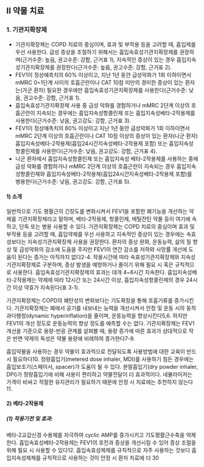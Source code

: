 ## II 약물 치료
### 1. 기관지확장제
- 기관지확장제는 COPD 치료의 중심이며, 효과 및 부작용 등을 고려할 때, 흡입제를 우선 사용한다. 급성 증상을 조절하기 위해서는 흡입속효성기관지확장제를 권장하며(근거수준: 높음, 권고수준: 강함, 근거표 1), 지속적인 증상이 있는 경우 흡입지속성기관지확장제를 권장한다(근거수준: 높음, 권고수준: 강함, 근거표 2).
- FEV1이 정상예측치의 60% 이상이고, 지난 1년 동안 급성악화가 1회 이하이면서 mMRC 0~1단계 사이의 호흡곤란이나 CAT 10점 미만의 경미한 증상이 있는 환자는(가군 환자) 필요한 경우에만 흡입속효성기관지확장제를 사용한다(근거수준: 낮음, 권고수준: 강함, 근거표 1).
- 흡입속효성기관지확장제 사용 중 급성 악화를 경험하거나 mMRC 2단계 이상의 호흡곤란이 지속되는 경우에는 흡입지속성항콜린제 또는 흡입지속성베타-2작용제를 사용한다(근거수준: 낮음, 권고강도: 강함, 근거표 3).
- FEV1이 정상예측치의 60% 이상이고 지난 1년 동안 급성악화가 1회 이하이면서 mMRC 2단계 이상의 호흡곤란이나 CAT 10점 이상의 증상이 있는 환자(나군 환자) 흡입지속성베타-2작용제(흡입24시간지속성베타-2작용제 포함) 또는 흡입지속성항콜린제를 사용한다(근거수준: 낮음, 권고강도: 강함, 근거표 4).
- 나군 환자에서 흡입지속성항콜린제 또는 흡입지속성 베타-2작용제를 사용하는 중에 급성 악화를 경험하거나 mMRC 2단계 이상의 호흡곤란이 지속되는 경우 흡입지속성항콜린제와 흡입지속성베타-2작용제(흡입24시간지속성베타-2작용제 포함)를 병용한다(근거수준: 낮음, 권고강도: 강함, 근거표 5).

#### 1) 소개
일반적으로 기도 평활근의 긴장도를 변화시켜서 FEV1을 포함한 폐기능을 개선하는 약제를 기관지확장제라고 말하며, 베타-2작용제, 항콜린제, 메틸잔틴 약물 등이 여기에 속하고, 단독 또는 병용 사용할 수 있다. 기관지확장제는 COPD 치료의 중심이며 효과 및 부작용 등을 고려할 때, 흡입약제를 우선 사용하고 지속적인 증상이 있는 경우에는 속효성보다는 지속성기관지확장제 사용을 권장한다. 환자의 증상 완화, 운동능력, 삶의 질 향상 및 급성악화의 감소에 도움을 주지만 FEV1의 연간 감소를 저하와 사망률 개선에 도움이 된다는 증거는 아직까지 없다2-4. 작용시간에 따라 속효성기관지확장제와 지속성기관지확장제로 구분하며, 증상 발생을 예방하거나 줄이기 위해 필요 시 혹은 규칙적으로 사용한다. 흡입속효성기관지확장제의 효과는 대개 4~6시간 지속한다. 흡입지속성베타-2작용제는 약제에 따라 12시간 또는 24시간 이상, 흡입지속성항콜린제의 경우 24시간 이상 약효가 지속된다(표 3-1).

기관지확장제는 COPD의 폐탄성의 변화보다는 기도확장을 통해 호흡기류를 증가시킨다. 기관지확장제는 폐에서 공기를 내보내는 능력을 개선시켜서 안정 및 운동 시의 동적 과다팽창(dynamic hyperinflation)을 줄이며, 운동능력을 향상시킨다5,6. 하지만 FEV1의 개선 정도로 운동능력의 향상 정도를 예측할 수는 없다. 기관지확장제는 FEV1 개선을 기준으로 용량-반응 관계를 살펴볼 때, 용량 증가에 따른 효과가 상대적으로 작은 반면 약제의 독성은 약물 용량에 비례하여 증가한다7-9.

흡입약물을 사용하는 경우 약물이 효과적으로 전달되도록 사용방법에 대한 교육이 반드시 필요하다10. 정량흡입기(metered dose inhaler, MDI)를 사용하기 힘든 경우에는 흡입보조기(스페이서, spacer)가 도움이 될 수 있다. 분말흡입기(dry powder inhaler, DPI)가 정량흡입기에 비해 사용이 편리하고 약물전달이 더 효과적이다. 네뷸라이저는 가격이 비싸고 적절한 유지관리가 필요하기 때문에 안정 시 치료에는 추천하지 않는다11.

#### 2) 베타-2작용제
##### (1) 작용기전 및 효과:
베타-2교감신경 수용체를 자극하여 cyclic AMP를 증가시키고 기도평활근수축을 억제한다. 흡입속효성베타-2작용제는 FEV1의 호전과 증상을 개선시킬 수 있어 증상 조절을 위해 필요 시 사용할 수 있다12. 흡입속효성제제를 규칙적으로 자주 사용하는 것보다 흡입지속성제제를 규칙적으로 사용하는 것이 안정 시 환자 치료에 더
<PAGE>30